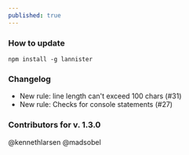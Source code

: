 ```yaml
---
published: true
---
```

### How to update
`npm install -g lannister`

### Changelog
* New rule: line length can't exceed 100 chars (#31)
* New rule: Checks for console statements (#27)

### Contributors for v. 1.3.0
@kennethlarsen
@madsobel
